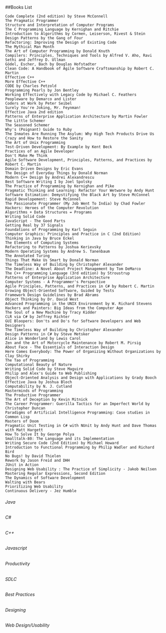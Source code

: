 ##Books List

    Code Complete (2nd edition) by Steve McConnell
    The Pragmatic Programmer
    Structure and Interpretation of Computer Programs
    The C Programming Language by Kernighan and Ritchie
    Introduction to Algorithms by Cormen, Leiserson, Rivest & Stein
    Design Patterns by the Gang of Four
    Refactoring: Improving the Design of Existing Code
    The Mythical Man Month
    The Art of Computer Programming by Donald Knuth
    Compilers: Principles, Techniques and Tools by Alfred V. Aho, Ravi Sethi and Jeffrey D. Ullman
    Gödel, Escher, Bach by Douglas Hofstadter
    Clean Code: A Handbook of Agile Software Craftsmanship by Robert C. Martin
    Effective C++
    More Effective C++
    CODE by Charles Petzold
    Programming Pearls by Jon Bentley
    Working Effectively with Legacy Code by Michael C. Feathers
    Peopleware by Demarco and Lister
    Coders at Work by Peter Seibel
    Surely You're Joking, Mr. Feynman!
    Effective Java 2nd edition
    Patterns of Enterprise Application Architecture by Martin Fowler
    The Little Schemer
    The Seasoned Schemer
    Why's (Poignant) Guide to Ruby
    The Inmates Are Running The Asylum: Why High Tech Products Drive Us Crazy and How to Restore the Sanity
    The Art of Unix Programming
    Test-Driven Development: By Example by Kent Beck
    Practices of an Agile Developer
    Don't Make Me Think
    Agile Software Development, Principles, Patterns, and Practices by Robert C. Martin
    Domain Driven Designs by Eric Evans
    The Design of Everyday Things by Donald Norman
    Modern C++ Design by Andrei Alexandrescu
    Best Software Writing I by Joel Spolsky
    The Practice of Programming by Kernighan and Pike
    Pragmatic Thinking and Learning: Refactor Your Wetware by Andy Hunt
    Software Estimation: Demystifying the Black Art by Steve McConnel
    Rapid Developement: Steve McConnel
    The Passionate Programmer (My Job Went To India) by Chad Fowler
    Hackers: Heroes of the Computer Revolution
    Algorithms + Data Structures = Programs
    Writing Solid Code
    JavaScript - The Good Parts
    Getting Real by 37 Signals
    Foundations of Programming by Karl Seguin
    Computer Graphics: Principles and Practice in C (2nd Edition)
    Thinking in Java by Bruce Eckel
    The Elements of Computing Systems
    Refactoring to Patterns by Joshua Kerievsky
    Modern Operating Systems by Andrew S. Tanenbaum
    The Annotated Turing
    Things That Make Us Smart by Donald Norman
    The Timeless Way of Building by Christopher Alexander
    The Deadline: A Novel About Project Management by Tom DeMarco
    The C++ Programming Language (3rd edition) by Stroustrup
    Patterns of Enterprise Application Architecture
    Computer Systems - A Programmer's Perspective
    Agile Principles, Patterns, and Practices in C# by Robert C. Martin
    Growing Object-Oriented Software, Guided by Tests
    Framework Design Guidelines by Brad Abrams
    Object Thinking by Dr. David West
    Advanced Programming in the UNIX Environment by W. Richard Stevens
    Hackers and Painters: Big Ideas from the Computer Age
    The Soul of a New Machine by Tracy Kidder
    CLR via C# by Jeffrey Richter
    GUI Bloopers: Don'ts and Do's for Software Developers and Web Designers
    The Timeless Way of Building by Christopher Alexander
    Design Patterns in C# by Steve Metsker
    Alice in Wonderland by Lewis Carol
    Zen and the Art of Motorcycle Maintenance by Robert M. Pirsig
    About Face - The Essentials of Interaction Design
    Here Comes Everybody: The Power of Organizing Without Organizations by Clay Shirky
    The Tao of Programming
    Computational Beauty of Nature
    Writing Solid Code by Steve Maguire
    Philip and Alex's Guide to Web Publishing
    Object-Oriented Analysis and Design with Applications by Grady Booch
    Effective Java by Joshua Bloch
    Computability by N. J. Cutland
    Masterminds of Programming
    The Productive Programmer
    The Art of Deception by Kevin Mitnick
    The Career Programmer: Guerilla Tactics for an Imperfect World by Christopher Duncan
    Paradigms of Artificial Intelligence Programming: Case studies in Common Lisp
    Masters of Doom
    Pragmatic Unit Testing in C# with NUnit by Andy Hunt and Dave Thomas with Matt Hargett
    How To Solve It by George Polya
    Smalltalk-80: The Language and its Implementation
    Writing Secure Code (2nd Edition) by Michael Howard
    Introduction to Functional Programming by Philip Wadler and Richard Bird
    No Bugs! by David Thielen
    Rework by Jason Freid and DHH
    JUnit in Action
    Designing Web Usability : The Practice of Simplicity - Jakob Neilsen
    Mastering Regular Expressions, Second Edition
    The Dynamics of Software Development
    Walting with Bears
    Prioritizing Web Usability
    Continuous Delivery - Jez Humble
    
###### Java
###### C\#
###### C++
###### Javascript
###### Productivity
###### SDLC
###### Best Practices
###### Designing
###### Web Design/Usability


